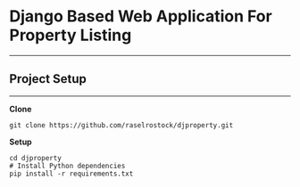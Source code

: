# Django Based Web Application For Property Listing 
---------------------------------------------------

## Project Setup
----------------

**Clone**

```
git clone https://github.com/raselrostock/djproperty.git
```

**Setup**

```
cd djproperty
# Install Python dependencies
pip install -r requirements.txt
```

